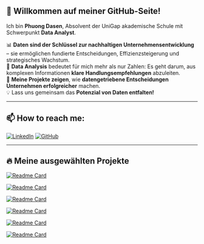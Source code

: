 ## 👋 Willkommen auf meiner GitHub-Seite!

Ich bin **Phuong Dasen**, Absolvent der UniGap akademische Schule mit Schwerpunkt **Data Analyst**.  

📊 **Daten sind der Schlüssel zur nachhaltigen Unternehmensentwicklung** – sie ermöglichen fundierte Entscheidungen, Effizienzsteigerung und strategisches Wachstum.  
🔎 **Data Analysis** bedeutet für mich mehr als nur Zahlen: Es geht darum, aus komplexen Informationen **klare Handlungsempfehlungen** abzuleiten.  
🚀 **Meine Projekte zeigen**, wie **datengetriebene Entscheidungen Unternehmen erfolgreicher** machen.  
💡 Lass uns gemeinsam das **Potenzial von Daten entfalten!**

---

## 📫 How to reach me:

[![LinkedIn](https://img.shields.io/badge/-LinkedIn-blue?style=flat-square&logo=linkedin&logoColor=white)](https://www.linkedin.com/feed/)
[![GitHub](https://img.shields.io/badge/-GitHub-black?style=flat-square&logo=github&logoColor=white)](https://github.com/PhuongDasen)

---

## 🔥 Meine ausgewählten Projekte

[![Readme Card](https://github-readme-stats.vercel.app/api/pin/?username=PhuongDasen&repo=User-Churn-Analysis)](https://github.com/PhuongDasen/User-Churn-Analysis)

[![Readme Card](https://github-readme-stats.vercel.app/api/pin/?username=PhuongDasen&repo=Collection-Analysis)](https://github.com/PhuongDasen/Collection-Analysis)

[![Readme Card](https://github-readme-stats.vercel.app/api/pin/?username=PhuongDasen&repo=Superstore-Sales-and-Expansion-strategy)](https://github.com/PhuongDasen/Superstore-Sales-and-Expansion-strategy)

[![Readme Card](https://github-readme-stats.vercel.app/api/pin/?username=PhuongDasen&repo=RFM-Analysis)](https://github.com/PhuongDasen/RFM-Analysis)

[![Readme Card](https://github-readme-stats.vercel.app/api/pin/?username=PhuongDasen&repo=Explore-Ecommerce-Dataset)](https://github.com/PhuongDasen/Explore-Ecommerce-Dataset)

[![Readme Card](https://github-readme-stats.vercel.app/api/pin/?username=PhuongDasen&repo=Cohort-Analysis-How-to-Analyze-User-Retention)](https://github.com/PhuongDasen/Cohort-Analysis-How-to-Analyze-User-Retention)
